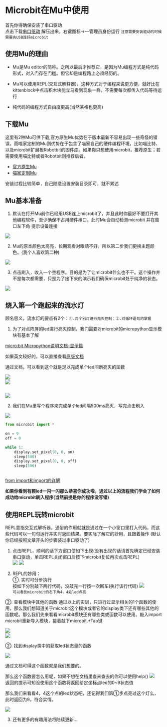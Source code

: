 # Microbit在Mu中使用  

首先你得确保安装了串口驱动  
点击下载[串口驱动](https://bbs.kittenbot.cn/forum.php?mod=attachment&aid=MjUyNnxiM2ZjZTU1OXwxNTQ1MTI0NTI0fDN8NDA0) 
解压出来，右键图标->一管理员身份运行 
`注意需要安装驱动的时候需要先USB连好microbit` 

## 使用Mu的理由 

- Mu是Mu editor的简称。之所以最后才推荐它，是因为Mu编程方式是纯代码形式，对入门存在门槛。但它却是编程路上必须经历的。

- Mu可以使用REPL(交互式解释器)，这种方式对于编程来说更方便，就好比在kittenblock中点击积木块能立马看到现象一样，不需要每次都传入代码等待运行  

- 纯代码的编程方式自由度更高(当然某格也更高)  

## 下载Mu 

这里有2种Mu可供下载,官方原生Mu优势在于版本最新不容易出现一些奇怪的错误，而喵家定制的Mu则优势在于包含了喵家自己的硬件编程环境，比如喵比特、以及microbit扩展板Robotbit的固件库。如果你只想使用microbit，推荐原生；若需要使用喵比特或者Robotbit则推荐后者。 

- [官方原生Mu](https://kittenbot.oss-cn-shanghai.aliyuncs.com/images/mu-editor_1.0.2_win64.exe)  
- [喵家定制Mu](https://kittenbot.oss-cn-shanghai.aliyuncs.com/images/Mu_1.1.0a1.exe)   

安装过程比较简单，自己随意设置安装目录即可，就不累述

## Mu基本准备  

1. 默认在打开Mu前你已经用USB连上microbit了，并且此时你最好不要打开其他编程软件，至少确保不占用硬件串口。此时Mu会自动检测microbit 
并在窗口左下角 提示设备连接

![](images/mu_1.png)  

2. Mu的原本颜色太高亮，长期观看对眼睛不好，所以第二步我们更换主题颜色。(我个人喜欢第二种)  

![](images/mu_2.png)  

3. 点击刷入，收入一个空程序。目的是为了让microbit什么也不干。这个操作并不是每次都需要，只是为了接下来的演示我们确保microbit处于纯净的状态。  

![](images/mu_3.png)   

## 烧入第一个跑起来的流水灯 

顾名思义，流水灯的要点有2个：`①.对个别灯进行亮灭控制；②.对循环语句的掌握`   

1. 为了对点阵屏的led进行亮灭控制，我们需要对microbit的micropython显示模块有基本了解  

[micro:bit Micropython说明文档-显示篇](http://www.qingchuangzhiyi.com/doc/display.html)  

如果英文较好的，可以直接查看[原版文档](https://microbit-micropython.readthedocs.io/en/latest/tutorials/introduction.html)  

通过文档，可以看到这个就是足以完成单个led间断亮灭的函数

![](images/mu_4.png)   
![](images/mu_6.png) 

``` important::根据microbit点阵坐标，我们选左上角第一颗的led 
```  
![](images/mu_5.gif)

2. 我们在Mu里写个程序来完成单个led间隔500ms亮灭，写完点击刷入

![](images/mu_7.png)  

```python
from microbit import *

on = 9
off = 0

while 1:
    display.set_pixel(0, 0, on)
    sleep(500)
    display.set_pixel(0, 0, off)
    sleep(500)
```

``` attention:: 刷入的时候不要打开其他的编程软件，可能会报错。当然还有from 模块 import * 也不是一个好习惯。如果不明白它坏在哪里建议查看这篇文章
```  
[from import和import的详解](https://baijiahao.baidu.com/s?id=1595360515695157210&wfr=spider&for=pc)

**如果你看到有颗led一闪一闪那么恭喜你成功啦，通过以上的流程我们学会了如何成功给microbit刷入程序(当然前提是你的程序没写错)** 

## 使用REPL玩转microbit 

REPL意指交互式解析器，通俗的作用就就是通过在一个小窗口里打入代码，而这些代码可以一句句运行并实时返回结果。要实际了解它的妙用，且跟着操作
(默认你已经按照文章开头的步骤装过串口驱动了)  

1. 点击REPL，顺利的话下方窗口便如下出现(没有出现的话请首先确定已经安装串口驱动，单击REPL关闭窗口后按下microbit复位再次点击REPL)  
![](images/mu_8.png) 
![](images/mu_9.png)    

2. REPL的妙用：  
①. 实时可分步执行  
按如下分别敲下两行代码，没敲完一行按一次回车(执行该行代码)
![](images/mu_10.png)  
`可以看到microbit的右下角4，4处led点亮` 

②. 查看模块中其他的函数 
通过以上的实训，只进行过显示相关的1个函数的使用，那么我们想知道关于microbit这个模块或者它的display类下还有哪些其他的函数呢。那么我们先来看看microbit模块还有哪些类或函数可以使用。敲入import microbit重新导入模块，接着敲下microbit.+Tab键

![](images/mu_11.png)  
![](images/mu_12.png)  

②. 找到display类中的获取led状态量的函数 

![](images/mu_13.png) 

通过文档可得这个函数就是我们想要的。 

那么这个函数要怎么用呢，如果不想在文档里查来查去的你可以使用help() 
![](images/mu_14.png)  
返回的提示可知没使用这个函数将返回给定坐标点led的0~9状态值

那么我们来看看4，4这个点的led状态吧，还记得我们第①步点亮过这个灯么，此时返回为9，符合实情。

![](images/mu_15.png)  


3. 还有更多的有趣用法将陆续更新...












